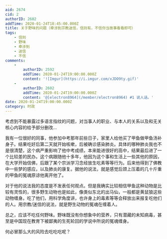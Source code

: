 ```yaml
---
aid: 2674
cid: 2
authorID: 2602
addTime: 2020-01-24T18:45:00.000Z
title: 关于野味的问题（牵涉到宗教迷信，信则有，不信你当故事看看即可）
tags:
    - 信则
    - 野味
    - 牵涉到
    - 迷信
    - 不信
comments:
    -
        authorID: 2592
        addTime: 2020-01-24T19:00:00.000Z
        content: '![Imgur](https://i.imgur.com/xJDO9ty.gif)'
    -
        authorID: 2602
        addTime: 2020-01-24T19:00:00.000Z
        content: '@[electron8964](/member/electron8964) #1 说人话。'
date: 2020-01-24T19:00:00.000Z
category: 时政
---
```


考虑到不能暴露过多语言指纹的问题，对当事人的职业、与本人的关系以及和无关核心内容的给予部分删改...

我有一位很好的同事，他参加中考那年前些日子，家里人给他买了甲鱼做甲鱼汤补身子。结果吃好后第二天就开始咳嗽，后被确诊感染肺炎。具体的哪种肺炎我也不是很清楚，这个病严重影响了他中考成绩，本来能进很好的高中，结果最后进了一个比较差的民办。这个病跟随他十多年，他因为这个事和生活上一些其他的原因，在大学开始信佛，后跟了某个宗派学习念经放生吃素等等行为。后来他得到了佛教中一些梦的感应，以及肺炎的康复。据他的说法，就是感觉后颈上压着的几十斤重的甲鱼的冤魂原谅他离开他了。

对于他的说法我的态度是不发表任何观点。但是我确实比较相信甲鱼这种动物是比较有灵性的，很多野生动物也是如此，像类似东北的出马仙，一般都是黄鼠狼这些动物缠身。吃了他们，用科学角度讲，也许身上的毒素等等会释放出来报复吃他们的人。用宗教/迷信的说法，就是野生动物的冤魂在缠着人。

总之，应该不吃任何野味。野味既没有你想象中的营养，只有潜藏的未知病毒，甚至是中国现在教育下被鄙夷的生死轮回的学说中所说的冤魂缠身。

何必冒那么大的风险去吃吃吃呢？
